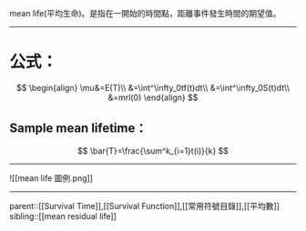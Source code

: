 mean life(平均生命)。是指在一開始的時間點，距離事件發生時間的期望值。
- - -
# 公式：
$$
\begin{align}
\mu&=E(T)\\
&=\int^\infty_0tf(t)dt\\
&=\int^\infty_0S(t)dt\\
&=mrl(0)
\end{align}
$$
## Sample mean lifetime：
$$
\bar{T}=\frac{\sum^k_{i=1}t(i)}{k}
$$
- - -
![[mean life 圖例.png]]
- - -
parent::[[Survival Time]],[[Survival Function]],[[常用符號目錄]],[[平均數]]
sibling::[[mean residual life]]
